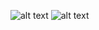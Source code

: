 ![alt text](https://github.com/lucasbarbosarocha/PMSB/edit/main/appendix/findAnchors.png?raw=true)
![alt text](https://github.com/lucasbarbosarocha/PMSB/edit/main/appendix/convertGraph.png?raw=true)
